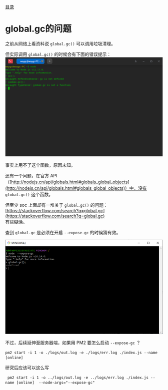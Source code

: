 [目录](./)
# global.gc的问题

之前从网络上看资料说 `global.gc()` 可以调用垃圾清理。

但实际调用 `global.gc()` 的时候会有下面的错误提示：  
![](./global.gc-error.png)

事实上用不了这个函数，原因未知。

还有一个问题，在官方 API （[http://nodejs.cn/api/globals.html#globals_global_objects](http://nodejs.cn/api/globals.html#globals_global_objects)）中，没有 `global.gc()` 这个函数。


但至少 soc 上面却有一堆关于 `global.gc()` 的问题：[https://stackoverflow.com/search?q=global.gc](https://stackoverflow.com/search?q=global.gc)  
有些糊涂。

查到 `global.gc` 是必须在开启 `--expose-gc` 的时候猜有效。

![](./global_gc_succeed.png)

不过，后续延伸至服务器端，如果用 PM2 要怎么启动 `--expose-gc` ？

```
pm2 start -i 1 -o ./logs/out.log -e ./logs/err.log ./index.js --name [online]
```

研究后应该可以这么写

```
 pm2 start -i 1 -o ../logs/out.log -e ../logs/err.log ./index.js --name [online]  --node-args="--expose-gc"
```